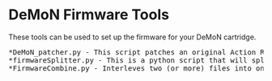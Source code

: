 # DeMoN Firmware Tools

These tools can be used to set up the firmware for your DeMoN cartridge.
<pre>
*DeMoN_patcher.py - This script patches an original Action Replay 3 ROM by applying the DeMoN patch file. 
*firmwareSplitter.py - This is a python script that will split the ROM file into two halfs to be copied to the relevant ROM chips.
*FirmwareCombine.py - Interleves two (or more) files into one file. Ideal for reconstructing firmwares taken from the U7 and U9 chips.
 
</pre>

